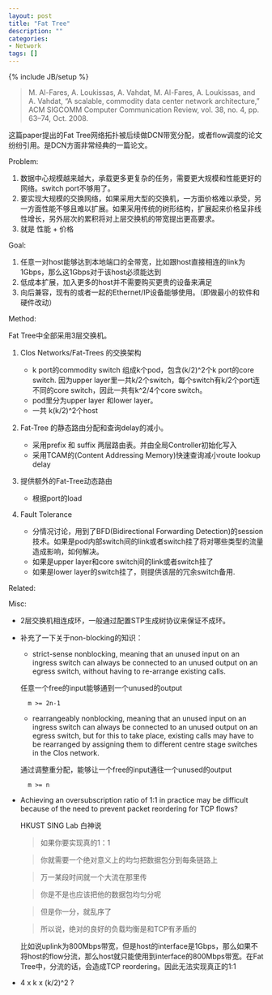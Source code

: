 ```yaml
---
layout: post
title: "Fat Tree"
description: ""
categories: 
- Network
tags: []
---
```

{% include JB/setup %}

> M. Al-Fares, A. Loukissas, A. Vahdat, M. Al-Fares, A. Loukissas, and A. Vahdat, “A scalable, commodity data center network architecture,” ACM SIGCOMM Computer Communication Review, vol. 38, no. 4, pp. 63–74, Oct. 2008.

这篇paper提出的Fat Tree网络拓扑被后续做DCN带宽分配，或者flow调度的论文纷纷引用。是DCN方面非常经典的一篇论文。

Problem:

1. 数据中心规模越来越大，承载更多更复杂的任务，需要更大规模和性能更好的网络。switch port不够用了。
2. 要实现大规模的交换网络，如果采用大型的交换机，一方面价格难以承受，另一方面性能不够且难以扩展。如果采用传统的树形结构，扩展起来价格呈非线性增长，另外层次的累积将对上层交换机的带宽提出更高要求。
3. 就是 性能 + 价格


Goal:

1. 任意一对host能够达到本地端口的全带宽，比如跟host直接相连的link为1Gbps，那么这1Gbps对于该host必须能达到
2. 低成本扩展，加入更多的host并不需要购买更贵的设备来满足
3. 向后兼容，现有的或者一起的Ethernet/IP设备能够使用。（即做最小的软件和硬件改动）

Method:

Fat Tree中全部采用3层交换机。

1. Clos Networks/Fat-Trees 的交换架构
	
	* k port的commodity switch 组成k个pod，包含(k/2)^2个k port的core switch. 因为upper layer里一共k/2个switch，每个switch有k/2个port连不同的core switch，因此一共有k^2/4个core switch。
	* pod里分为upper layer 和lower layer。
	* 一共 k(k/2)^2个host

2. Fat-Tree 的静态路由分配和查询delay的减小。
	* 采用prefix 和 suffix 两层路由表。并由全局Controller初始化写入
	* 采用TCAM的(Content Addressing Memory)快速查询减小route lookup delay
	
3. 提供额外的Fat-Tree动态路由
	* 根据port的load
	
4. Fault Tolerance
	* 分情况讨论，用到了BFD(Bidirectional Forwarding Detection)的session技术。如果是pod内部switch间的link或者switch挂了将对哪些类型的流量造成影响，如何解决。
	* 如果是upper layer和core switch间的link或者switch挂了
	* 如果是lower layer的switch挂了，则提供该层的冗余switch备用.

Related:


Misc: 

* 2层交换机相连成环，一般通过配置STP生成树协议来保证不成环。
* 补充了一下关于non-blocking的知识：
	
	* strict-sense nonblocking, meaning that an unused input on an ingress switch can always be connected to an unused output on an egress switch, without having to re-arrange existing calls.  
	
	任意一个free的input能够通到一个unused的output
	
		m >= 2n-1

	* rearrangeably nonblocking, meaning that an unused input on an ingress switch can always be connected to an unused output on an egress switch, but for this to take place, existing calls may have to be rearranged by assigning them to different centre stage switches in the Clos network. 	
	
	通过调整重分配，能够让一个free的input通往一个unused的output

		m >= n
		
* Achieving an oversubscription ratio of 1:1 in practice may be difficult because of the need to prevent packet reordering for TCP flows?

	HKUST SING Lab 白神说

	>如果你要实现真的1：1
	
	>你就需要一个绝对意义上的均匀把数据包分到每条链路上
	
	>万一某段时间就一个大流在那里传
	
	>你是不是也应该把他的数据包均匀分呢
	
	>但是你一分，就乱序了
	
	>所以说，绝对的良好的负载均衡是和TCP有矛盾的
	
	比如说uplink为800Mbps带宽，但是host的interface是1Gbps，那么如果不将host的flow分流，那么host就只能使用到interface的800Mbps带宽。在Fat Tree中，分流的话，会造成TCP reordering。因此无法实现真正的1:1
	

* 4 x k x (k/2)^2 ?

